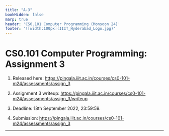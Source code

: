 ```yaml
---
title: "A-3"
bookHidden: false
marp: true
header: 'CS0.101 Computer Programming (Monsoon 24)'
footer: '![width:100px](IIIT_Hyderabad_Logo.jpg)'
---
```


# CS0.101 Computer Programming: Assignment 3

1. Released here: https://pingala.iiit.ac.in/courses/cs0-101-m24/assessments/assign_3

2. Assignment 3 writeup: https://pingala.iiit.ac.in/courses/cs0-101-m24/assessments/assign_3/writeup

3. Deadline: 18th September 2022, 23:59:59.

4. Submission: https://pingala.iiit.ac.in/courses/cs0-101-m24/assessments/assign_3


---
